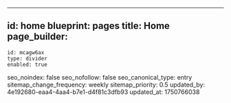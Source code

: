 ---
id: home
blueprint: pages
title: Home
page_builder:
  -
    id: mcagw6ax
    type: divider
    enabled: true
seo_noindex: false
seo_nofollow: false
seo_canonical_type: entry
sitemap_change_frequency: weekly
sitemap_priority: 0.5
updated_by: 4e192680-eaa4-4aa4-b7e1-d4f81c3dfb93
updated_at: 1750766038
